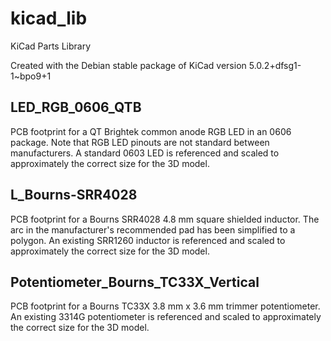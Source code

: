 # kicad_lib
KiCad Parts Library

Created with the Debian stable package of KiCad version 5.0.2+dfsg1-1~bpo9+1

## LED_RGB_0606_QTB
PCB footprint for a QT Brightek common anode RGB LED in an 0606 package. Note that RGB LED pinouts are not standard between manufacturers. A standard 0603 LED is referenced and scaled to approximately the correct size for the 3D model.

## L_Bourns-SRR4028
PCB footprint for a Bourns SRR4028 4.8 mm square shielded inductor. The arc in the manufacturer's recommended pad has been simplified to a polygon. An existing SRR1260 inductor is referenced and scaled to approximately the correct size for the 3D model.

## Potentiometer_Bourns_TC33X_Vertical
PCB footprint for a Bourns TC33X 3.8 mm x 3.6 mm trimmer potentiometer. An existing 3314G potentiometer is referenced and scaled to approximately the correct size for the 3D model.

